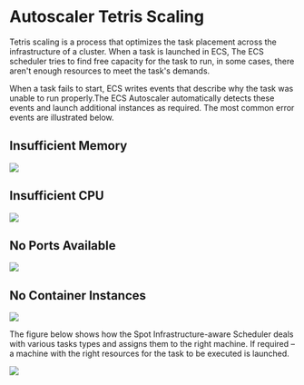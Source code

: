 <meta name="robots" content="noindex">

# Autoscaler Tetris Scaling

Tetris scaling is a process that optimizes the task placement across the infrastructure of a cluster. When a task is launched in ECS, The ECS scheduler tries to find free capacity for the task to run, in some cases, there aren't enough resources to meet the task's demands.

When a task fails to start, ECS writes events that describe why the task was unable to run properly.The ECS Autoscaler automatically detects these events and launch additional instances as required. The most common error events are illustrated below.

## Insufficient Memory

<img src="/elastigroup/_media/ecs-tetris-01.png" />

## Insufficient CPU

<img src="/elastigroup/_media/ecs-tetris-02.png" />

## No Ports Available

<img src="/elastigroup/_media/ecs-tetris-03.png" />

## No Container Instances

<img src="/elastigroup/_media/ecs-tetris-04.png" />

The figure below shows how the Spot Infrastructure-aware Scheduler deals with various tasks types and assigns them to the right machine. If required – a machine with the right resources for the task to be executed is launched.

<img src="/elastigroup/_media/ecs-tetris-05.png" />
